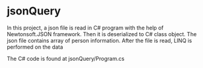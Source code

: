 # jsonQuery

In this project, a json file is read in C# program with the help of Newtonsoft.JSON framework.
Then it is deserialized to C# class object.
The json file contains array of person information.
After the file is read, LINQ is performed on the data

The C# code is found at jsonQuery/Program.cs 
